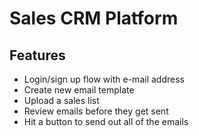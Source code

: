 # Sales CRM Platform

## Features
- Login/sign up flow with e-mail address
- Create new email template 
- Upload a sales list
- Review emails before they get sent
- Hit a button to send out all of the emails